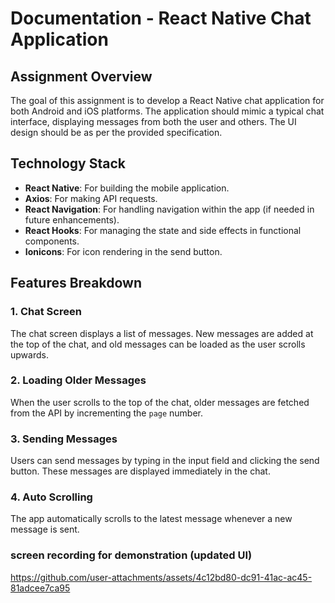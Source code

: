 
# Documentation - React Native Chat Application

## Assignment Overview
The goal of this assignment is to develop a React Native chat application for both Android and iOS platforms. The application should mimic a typical chat interface, displaying messages from both the user and others. The UI design should be as per the provided specification.


## Technology Stack

- **React Native**: For building the mobile application.
- **Axios**: For making API requests.
- **React Navigation**: For handling navigation within the app (if needed in future enhancements).
- **React Hooks**: For managing the state and side effects in functional components.
- **Ionicons**: For icon rendering in the send button.

## Features Breakdown

### 1. **Chat Screen**
The chat screen displays a list of messages. New messages are added at the top of the chat, and old messages can be loaded as the user scrolls upwards.

### 2. **Loading Older Messages**
When the user scrolls to the top of the chat, older messages are fetched from the API by incrementing the `page` number.

### 3. **Sending Messages**
Users can send messages by typing in the input field and clicking the send button. These messages are displayed immediately in the chat.

### 4. **Auto Scrolling**
The app automatically scrolls to the latest message whenever a new message is sent.


### screen recording for demonstration (updated UI) ###


https://github.com/user-attachments/assets/4c12bd80-dc91-41ac-ac45-81adcee7ca95

